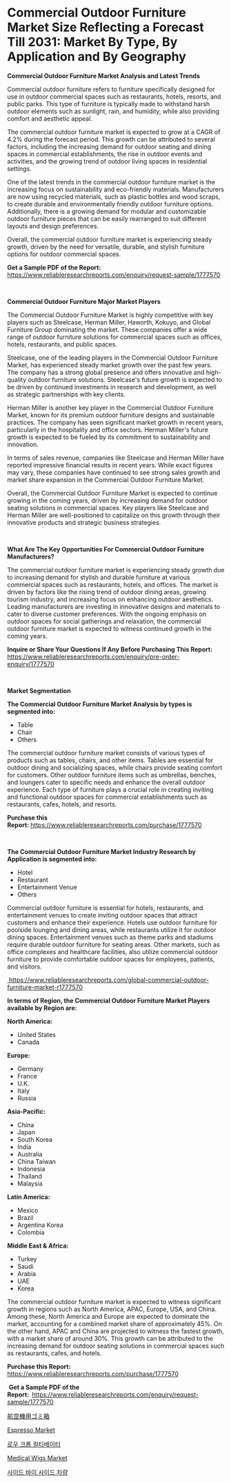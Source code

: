 <p><h1>Commercial Outdoor Furniture Market Size Reflecting a Forecast Till 2031: Market By Type, By Application and By Geography</h1></p><p><strong>Commercial Outdoor Furniture Market Analysis and Latest Trends</strong></p>
<p><p>Commercial outdoor furniture refers to furniture specifically designed for use in outdoor commercial spaces such as restaurants, hotels, resorts, and public parks. This type of furniture is typically made to withstand harsh outdoor elements such as sunlight, rain, and humidity, while also providing comfort and aesthetic appeal.</p><p>The commercial outdoor furniture market is expected to grow at a CAGR of 4.2% during the forecast period. This growth can be attributed to several factors, including the increasing demand for outdoor seating and dining spaces in commercial establishments, the rise in outdoor events and activities, and the growing trend of outdoor living spaces in residential settings.</p><p>One of the latest trends in the commercial outdoor furniture market is the increasing focus on sustainability and eco-friendly materials. Manufacturers are now using recycled materials, such as plastic bottles and wood scraps, to create durable and environmentally friendly outdoor furniture options. Additionally, there is a growing demand for modular and customizable outdoor furniture pieces that can be easily rearranged to suit different layouts and design preferences.</p><p>Overall, the commercial outdoor furniture market is experiencing steady growth, driven by the need for versatile, durable, and stylish furniture options for outdoor commercial spaces.</p></p>
<p><strong>Get a Sample PDF of the Report:&nbsp;</strong> <a href="https://www.reliableresearchreports.com/enquiry/request-sample/1777570">https://www.reliableresearchreports.com/enquiry/request-sample/1777570</a></p>
<p>&nbsp;</p>
<p><strong>Commercial Outdoor Furniture Major Market Players</strong></p>
<p><p>The Commercial Outdoor Furniture Market is highly competitive with key players such as Steelcase, Herman Miller, Haworth, Kokuyo, and Global Furniture Group dominating the market. These companies offer a wide range of outdoor furniture solutions for commercial spaces such as offices, hotels, restaurants, and public spaces.</p><p>Steelcase, one of the leading players in the Commercial Outdoor Furniture Market, has experienced steady market growth over the past few years. The company has a strong global presence and offers innovative and high-quality outdoor furniture solutions. Steelcase's future growth is expected to be driven by continued investments in research and development, as well as strategic partnerships with key clients.</p><p>Herman Miller is another key player in the Commercial Outdoor Furniture Market, known for its premium outdoor furniture designs and sustainable practices. The company has seen significant market growth in recent years, particularly in the hospitality and office sectors. Herman Miller's future growth is expected to be fueled by its commitment to sustainability and innovation.</p><p>In terms of sales revenue, companies like Steelcase and Herman Miller have reported impressive financial results in recent years. While exact figures may vary, these companies have continued to see strong sales growth and market share expansion in the Commercial Outdoor Furniture Market.</p><p>Overall, the Commercial Outdoor Furniture Market is expected to continue growing in the coming years, driven by increasing demand for outdoor seating solutions in commercial spaces. Key players like Steelcase and Herman Miller are well-positioned to capitalize on this growth through their innovative products and strategic business strategies.</p></p>
<p>&nbsp;</p>
<p><strong>What Are The Key Opportunities For Commercial Outdoor Furniture Manufacturers?</strong></p>
<p><p>The commercial outdoor furniture market is experiencing steady growth due to increasing demand for stylish and durable furniture at various commercial spaces such as restaurants, hotels, and offices. The market is driven by factors like the rising trend of outdoor dining areas, growing tourism industry, and increasing focus on enhancing outdoor aesthetics. Leading manufacturers are investing in innovative designs and materials to cater to diverse customer preferences. With the ongoing emphasis on outdoor spaces for social gatherings and relaxation, the commercial outdoor furniture market is expected to witness continued growth in the coming years.</p></p>
<p><strong>Inquire or Share Your Questions If Any Before Purchasing This Report:</strong> <a href="https://www.reliableresearchreports.com/enquiry/pre-order-enquiry/1777570">https://www.reliableresearchreports.com/enquiry/pre-order-enquiry/1777570</a></p>
<p>&nbsp;</p>
<p><strong>Market Segmentation</strong></p>
<p><strong>The Commercial Outdoor Furniture Market Analysis by types is segmented into:</strong></p>
<p><ul><li>Table</li><li>Chair</li><li>Others</li></ul></p>
<p><p>The commercial outdoor furniture market consists of various types of products such as tables, chairs, and other items. Tables are essential for outdoor dining and socializing spaces, while chairs provide seating comfort for customers. Other outdoor furniture items such as umbrellas, benches, and loungers cater to specific needs and enhance the overall outdoor experience. Each type of furniture plays a crucial role in creating inviting and functional outdoor spaces for commercial establishments such as restaurants, cafes, hotels, and resorts.</p></p>
<p><strong>Purchase this Report:&nbsp;</strong><a href="https://www.reliableresearchreports.com/purchase/1777570">https://www.reliableresearchreports.com/purchase/1777570</a></p>
<p>&nbsp;</p>
<p><strong>The Commercial Outdoor Furniture Market Industry Research by Application is segmented into:</strong></p>
<p><ul><li>Hotel</li><li>Restaurant</li><li>Entertainment Venue</li><li>Others</li></ul></p>
<p><p>Commercial outdoor furniture is essential for hotels, restaurants, and entertainment venues to create inviting outdoor spaces that attract customers and enhance their experience. Hotels use outdoor furniture for poolside lounging and dining areas, while restaurants utilize it for outdoor dining spaces. Entertainment venues such as theme parks and stadiums require durable outdoor furniture for seating areas. Other markets, such as office complexes and healthcare facilities, also utilize commercial outdoor furniture to provide comfortable outdoor spaces for employees, patients, and visitors.</p></p>
<p><a href="https://www.reliableresearchreports.com/global-commercial-outdoor-furniture-market-r1777570">&nbsp;https://www.reliableresearchreports.com/global-commercial-outdoor-furniture-market-r1777570</a></p>
<p><strong>In terms of Region, the Commercial Outdoor Furniture Market Players available by Region are:</strong></p>
<p>
    <p> <strong> North America: </strong>
        <ul>
            <li>United States</li>
            <li>Canada</li>
        </ul>
        </p> 
    <p> <strong> Europe: </strong>
        <ul>
            <li>Germany</li>
            <li>France</li>
            <li>U.K.</li>
            <li>Italy</li>
            <li>Russia</li>
        </ul>
        </p> 
    <p> <strong> Asia-Pacific: </strong>
        <ul>
            <li>China</li>
            <li>Japan</li>
            <li>South Korea</li>
            <li>India</li>
            <li>Australia</li>
            <li>China Taiwan</li>
            <li>Indonesia</li>
            <li>Thailand</li>
            <li>Malaysia</li>
        </ul>
        </p> 
    <p> <strong> Latin America: </strong>
        <ul>
            <li>Mexico</li>
            <li>Brazil</li>
            <li>Argentina Korea</li>
            <li>Colombia</li>
        </ul>
        </p> 
    <p> <strong> Middle East & Africa: </strong>
        <ul>
            <li>Turkey</li>
            <li>Saudi</li>
            <li>Arabia</li>
            <li>UAE</li>
            <li>Korea</li>
        </ul>
    </p>
    </p>
<p><p>The commercial outdoor furniture market is expected to witness significant growth in regions such as North America, APAC, Europe, USA, and China. Among these, North America and Europe are expected to dominate the market, accounting for a combined market share of approximately 45%. On the other hand, APAC and China are projected to witness the fastest growth, with a market share of around 30%. This growth can be attributed to the increasing demand for outdoor seating solutions in commercial spaces such as restaurants, cafes, and hotels.</p></p>
<p><strong>Purchase this Report: </strong><a href="https://www.reliableresearchreports.com/purchase/1777570">https://www.reliableresearchreports.com/purchase/1777570</a></p>
<p>&nbsp;<strong>Get a Sample PDF of the Report:&nbsp;&nbsp;</strong><a href="https://www.reliableresearchreports.com/enquiry/request-sample/1777570">https://www.reliableresearchreports.com/enquiry/request-sample/1777570</a></p>
<p><strong></strong></p>
<p><p><a href="https://github.com/DwightHuels1/Market-Research-Report-List-1/blob/main/6110713140584.md">航空機用ゴミ箱</a></p><p><a href="https://github.com/JermaineCrona2023/Market-Research-Report-List-1/blob/main/espresso-market.md">Espresso Market</a></p><p><a href="https://github.com/ROBERTS65DAVID/Market-Research-Report-List-1/blob/main/4281688148464.md">로우 크롭 컬티베이터</a></p><p><a href="https://github.com/ctanaka235/Market-Research-Report-List-1/blob/main/medical-wigs-market.md">Medical Wigs Market</a></p><p><a href="https://github.com/camron674/Market-Research-Report-List-1/blob/main/3167043148463.md">사이드 바이 사이드 차량</a></p></p>